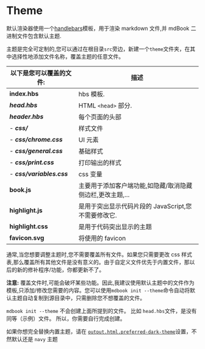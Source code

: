 # Theme

默认渲染器使用一个[handlebars](http://handlebarsjs.com/)模板，用于渲染 markdown 文件,并 mdBook 二进制文件包含默认主题.

主题是完全可定制的,您可以通过在根目录`src`旁边，新建一个`theme`文件夹，在其中选择性地添加文件名称，覆盖主题的任意文件。

| 以下是您可以覆盖的文件:   | 描述                                                      |
| ------------------------- | --------------------------------------------------------- |
| **index.hbs**             | hbs 模板.                                                 |
| **_head.hbs_**            | HTML `<head>` 部分.                                       |
| **_header.hbs_**          | 每个页面的头部                                            |
| - **_css/_**              | 样式文件                                                  |
| - **_css/chrome.css_**    | UI 元素                                                   |
| - **_css/general.css_**   | 基础样式                                                  |
| - **_css/print.css_**     | 打印输出的样式                                            |
| - **_css/variables.css_** | css 变量                                                  |
| **book.js**               | 主要用于添加客户端功能,如隐藏/取消隐藏侧边栏,更改主题,... |
| **highlight.js**          | 是用于突出显示代码片段的 JavaScript,您不需要修改它.       |
| **highlight.css**         | 是用于代码突出显示的主题                                  |
| **favicon.svg**           | 将使用的 favicon                                          |

通常,当您想要调整主题时,您不需要覆盖所有文件。如果您只需要更改 css 样式表,那么覆盖所有其他文件是没有意义的。由于自定义文件优先于内置文件，那以后的新的修补程序/功能，你都更新不了。

**注意:** 覆盖文件时,可能会破坏某些功能。因此,我建议使用默认主题中的文件作为模板,只添加/修改您需要的内容。您可以使用`mdbook init --theme`命令自动将默认主题自动复制到源目录中，只需删除您不想覆盖的文件。

`mdbook init --theme` 不会创建上面所提到的文件。
比如 `head.hbs`文件，是没有同等（示例）文件。
所以，你需要自行完成创建。

如果你想完全替换内置主题，请在
[`output.html.preferred-dark-theme`]设置，不然默认还是 `navy` 主题

[`output.html.preferred-dark-theme`]: ../configuration/renderers.zh.md#html-renderer-options
[newer browsers]: https://caniuse.com/#feat=link-icon-svg
